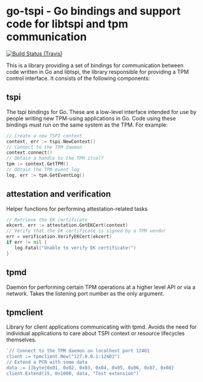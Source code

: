 # go-tspi - Go bindings and support code for libtspi and tpm communication

[![Build Status (Travis)](https://travis-ci.org/coreos/go-tspi.svg?branch=master)](https://travis-ci.org/coreos/go-tspi)

This is a library providing a set of bindings for communication between
code written in Go and libtspi, the library responsible for providing a TPM
control interface. It consists of the following components:

## tspi

The tspi bindings for Go. These are a low-level interface intended for use by
people writing new TPM-using applications in Go. Code using these bindings must
run on the same system as the TPM. For example:

```go
// Create a new TSPI context
context, err := tspi.NewContext()
// Connect to the TPM daemon
context.connect()
// Obtain a handle to the TPM itself
tpm := context.GetTPM()
// Obtain the TPM event log
log, err := tpm.GetEventLog()
```
## attestation and verification

Helper functions for performing attestation-related tasks

```go
// Retrieve the EK certificate
ekcert, err := attestation.GetEKCert(context)
// Verify that the EK certificate is signed by a TPM vendor
err = verification.VerifyEKCert(ekcert)
if err != nil {
   log.Fatal("Unable to verify EK certificate!")
}
```
## tpmd

Daemon for performing certain TPM operations at a higher level API or via a
network. Takes the listening port number as the only argument.

## tpmclient

Library for client applications communicating with tpmd. Avoids the need for
individual applications to care about TSPI context or resource lifecycles
themselves.

```go
`// Connect to the TPM daemon on localhost port 12401
client := tpmclient.New("127.0.0.1:12401")
// Extend a PCR with some data
data := []byte{0x01, 0x02, 0x03, 0x04, 0x05, 0x06, 0x07, 0x08}
client.Extend(15, 0x1000, data, "Test extension")`
```
